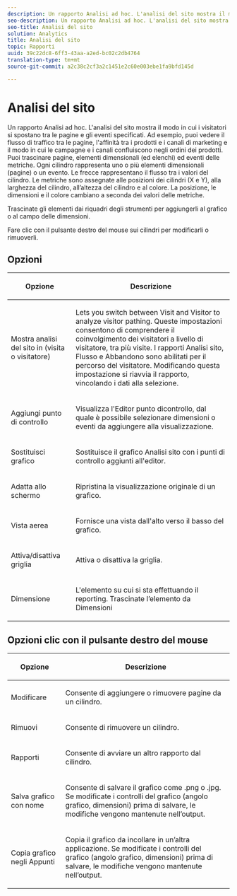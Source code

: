 ```yaml
---
description: Un rapporto Analisi ad hoc. L'analisi del sito mostra il modo in cui i visitatori si spostano tra le pagine e gli eventi specificati. Ad esempio, puoi vedere il flusso di traffico tra le pagine, l'affinità tra i prodotti e i canali di marketing e il modo in cui le campagne e i canali confluiscono negli ordini dei prodotti. Puoi trascinare pagine, elementi dimensionali (ed elenchi) ed eventi delle metriche. Ogni cilindro rappresenta uno o più elementi dimensionali (pagine) o un evento. Le frecce rappresentano il flusso tra i valori del cilindro. Le metriche sono assegnate alle posizioni dei cilindri (X e Y), alla larghezza del cilindro, all’altezza del cilindro e al colore. La posizione, le dimensioni e il colore cambiano a seconda dei valori delle metriche.
seo-description: Un rapporto Analisi ad hoc. L'analisi del sito mostra il modo in cui i visitatori si spostano tra le pagine e gli eventi specificati. Ad esempio, puoi vedere il flusso di traffico tra le pagine, l'affinità tra i prodotti e i canali di marketing e il modo in cui le campagne e i canali confluiscono negli ordini dei prodotti. Puoi trascinare pagine, elementi dimensionali (ed elenchi) ed eventi delle metriche. Ogni cilindro rappresenta uno o più elementi dimensionali (pagine) o un evento. Le frecce rappresentano il flusso tra i valori del cilindro. Le metriche sono assegnate alle posizioni dei cilindri (X e Y), alla larghezza del cilindro, all’altezza del cilindro e al colore. La posizione, le dimensioni e il colore cambiano a seconda dei valori delle metriche.
seo-title: Analisi del sito
solution: Analytics
title: Analisi del sito
topic: Rapporti
uuid: 39c22dc8-6ff3-43aa-a2ed-bc02c2db4764
translation-type: tm+mt
source-git-commit: a2c38c2cf3a2c1451e2c60e003ebe1fa9bfd145d

---
```



# Analisi del sito

Un rapporto Analisi ad hoc. L'analisi del sito mostra il modo in cui i visitatori si spostano tra le pagine e gli eventi specificati. Ad esempio, puoi vedere il flusso di traffico tra le pagine, l'affinità tra i prodotti e i canali di marketing e il modo in cui le campagne e i canali confluiscono negli ordini dei prodotti. Puoi trascinare pagine, elementi dimensionali (ed elenchi) ed eventi delle metriche. Ogni cilindro rappresenta uno o più elementi dimensionali (pagine) o un evento. Le frecce rappresentano il flusso tra i valori del cilindro. Le metriche sono assegnate alle posizioni dei cilindri (X e Y), alla larghezza del cilindro, all’altezza del cilindro e al colore. La posizione, le dimensioni e il colore cambiano a seconda dei valori delle metriche.

Trascinate gli elementi dai riquadri degli strumenti per aggiungerli al grafico o al campo delle dimensioni.

Fare clic con il pulsante destro del mouse sui cilindri per modificarli o rimuoverli.

## Opzioni

<table id="table_B38BD7AA465B40BABEDC8F66EB3A852F">  
 <thead> 
  <tr> 
   <th colname="col1" class="entry"> <p>Opzione </p> </th> 
   <th colname="col2" class="entry"> <p>Descrizione </p> </th> 
  </tr> 
 </thead>
 <tbody> 
  <tr> 
   <td colname="col1"> <p>Mostra analisi del sito in (visita o visitatore) </p> </td> 
   <td colname="col2"> <p>Lets you switch between <span class="uicontrol"> Visit</span> and <span class="uicontrol"> Visitor</span> to analyze visitor pathing. Queste impostazioni consentono di comprendere il coinvolgimento dei visitatori a livello di visitatore, tra più visite. I rapporti Analisi sito, Flusso e Abbandono sono abilitati per il percorso del visitatore. Modificando questa impostazione si riavvia il rapporto, vincolando i dati alla selezione. </p> </td> 
  </tr> 
  <tr> 
   <td colname="col1"> <p>Aggiungi punto di controllo </p> </td> 
   <td colname="col2"> <p>Visualizza l'Editor <span class="wintitle"> punto di</span>controllo, dal quale è possibile selezionare dimensioni o eventi da aggiungere alla visualizzazione. </p> </td> 
  </tr> 
  <tr> 
   <td colname="col1"> <p>Sostituisci grafico </p> </td> 
   <td colname="col2"> <p>Sostituisce il grafico Analisi sito con i punti di controllo aggiunti all'editor. </p> </td> 
  </tr> 
  <tr> 
   <td colname="col1"> <p>Adatta allo schermo </p> </td> 
   <td colname="col2"> <p>Ripristina la visualizzazione originale di un grafico. </p> </td> 
  </tr> 
  <tr> 
   <td colname="col1"> <p>Vista aerea </p> </td> 
   <td colname="col2"> <p>Fornisce una vista dall'alto verso il basso del grafico. </p> </td> 
  </tr> 
  <tr> 
   <td colname="col1"> <p>Attiva/disattiva griglia </p> </td> 
   <td colname="col2"> <p>Attiva o disattiva la griglia. </p> </td> 
  </tr> 
  <tr> 
   <td colname="col1"> <p>Dimensione </p> </td> 
   <td colname="col2"> <p>L'elemento su cui si sta effettuando il reporting. Trascinate l’elemento da Dimensioni </p> </td> 
  </tr> 
 </tbody> 
</table>

## Opzioni clic con il pulsante destro del mouse

<table id="table_BD98971B579D4BF49E1C932A9C876752">  
 <thead> 
  <tr> 
   <th colname="col1" class="entry"> <p>Opzione </p> </th> 
   <th colname="col2" class="entry"> <p>Descrizione </p> </th> 
  </tr> 
 </thead>
 <tbody> 
  <tr> 
   <td colname="col1"> <p>Modificare       </p> </td> 
   <td colname="col2"> <p>Consente di aggiungere o rimuovere pagine da un cilindro. </p> </td> 
  </tr> 
  <tr> 
   <td colname="col1"> <p>Rimuovi </p> </td> 
   <td colname="col2"> <p>Consente di rimuovere un cilindro. </p> </td> 
  </tr> 
  <tr> 
   <td colname="col1"> <p>Rapporti </p> </td> 
   <td colname="col2"> <p>Consente di avviare un altro rapporto dal cilindro. </p> </td> 
  </tr> 
  <tr> 
   <td colname="col1"> <p>Salva grafico con nome </p> </td> 
   <td colname="col2"> <p>Consente di salvare il grafico come <span class="filepath"> .png</span> o <span class="filepath"> .jpg</span>. Se modificate i controlli del grafico (angolo grafico, dimensioni) prima di salvare, le modifiche vengono mantenute nell’output. </p> </td> 
  </tr> 
  <tr> 
   <td colname="col1"> <p>Copia grafico negli Appunti </p> </td> 
   <td colname="col2"> <p>Copia il grafico da incollare in un’altra applicazione. Se modificate i controlli del grafico (angolo grafico, dimensioni) prima di salvare, le modifiche vengono mantenute nell’output. </p> </td> 
  </tr> 
 </tbody> 
</table>
